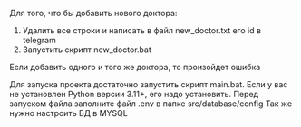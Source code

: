 Для того, что бы добавить нового доктора:
1) Удалить все строки и написать в файл new_doctor.txt его id в telegram
2) Запустить скрипт new_doctor.bat

Если добавить одного и того же доктора, то произойдет ошибка




Для запуска проекта достаточно запустить скрипт main.bat.
Если у вас не установлен Python версии 3.11+, его надо установить.
Перед запуском файла заполните файл .env в папке src/database/config
Так же нужно настроить БД в MYSQL